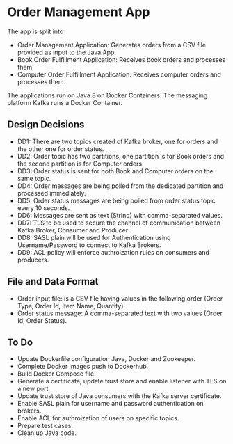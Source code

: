 # Order Management App

The app is split into
  - Order Management Application: Generates orders from a CSV file provided as input to the Java App.
  - Book Order Fulfillment Application: Receives book orders and processes them.
  - Computer Order Fulfillment Application: Receives computer orders and processes them.

The applications run on Java 8 on Docker Containers. The messaging platform Kafka runs a Docker Container.

## Design Decisions
  - DD1: There are two topics created of Kafka broker, one for orders and the other one for order status.
  - DD2: Order topic has two partitions, one partition is for Book orders and the second partition is for Computer orders.
  - DD3: Order status is sent for both Book and Computer orders on the same topic.
  - DD4: Order messages are being polled from the dedicated partition and processed immediately.
  - DD5: Order status messages are being polled from order status topic every 10 seconds.
  - DD6: Messages are sent as text (String) with comma-separated values.
  - DD7: TLS to be used to secure the channel of communication between Kafka Broker, Consumer and Producer.
  - DD8: SASL plain will be used for Authentication using Username/Password to connect to Kafka Brokers.
  - DD9: ACL policy will enforce authroization rules on consumers and producers.

## File and Data Format
  - Order input file: is a CSV file having values in the following order (Order Type, Order Id, Item Name, Quantity).
  - Order status message: A comma-separated text with two values (Order Id, Order Status).


## To Do
  - Update Dockerfile configuration Java, Docker and Zookeeper.
  - Complete Docker images push to Dockerhub.
  - Build Docker Compose file.
  - Generate a certificate, update trust store and enable listener with TLS on a new port.
  - Update trust store of Java consumers with the Kafka server certificate.
  - Enable SASL plain for username and password authentication on brokers.
  - Enable ACL for authroization of users on specific topics.
  - Prepare test cases.
  - Clean up Java code.
